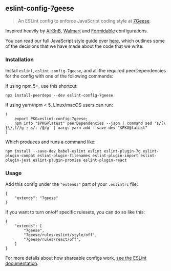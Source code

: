 ## eslint-config-7geese
> An ESLint config to enforce JavaScript coding style at [7Geese](https://7geese.com/).

Inspired heavily by [AirBnB](https://github.com/airbnb/javascript), [Walmart](https://github.com/walmartlabs/eslint-config-walmart) and [Formidable](https://github.com/FormidableLabs/eslint-config-formidable) configurations.

You can read our full JavaScript style guide over [here](https://github.com/7Geese/eslint-config-7geese/blob/master/docs/styleguide.md), which outlines some of the decisions that we have made about the code that we write.

### Installation

Install `eslint`, `eslint-config-7geese`, and all the required peerDependencies for the config with one of the following commands:

If using npm 5+, use this shortcut:

```
npx install-peerdeps --dev eslint-config-7geese
```

If using yarn/npm < 5, Linux/macOS users can run:

```
(
    export PKG=eslint-config-7geese;
    npm info "$PKG@latest" peerDependencies --json | command sed 's/[\{\},]//g ; s/: /@/g' | xargs yarn add --save-dev "$PKG@latest"
)
```

Which produces and runs a command like:

```
npm install --save-dev babel-eslint eslint eslint-plugin-7g eslint-plugin-compat eslint-plugin-filenames eslint-plugin-import eslint-plugin-jest eslint-plugin-promise eslint-plugin-react
```

### Usage

Add this config under the `"extends"` part of your `.eslintrc` file:

```
{
    "extends": "7geese"
}
```

If you want to turn on/off specific rulesets, you can do so like this:

```
{
    "extends": [
        "7geese",
        "7geese/rules/eslint/style/off",
        "7geese/rules/react/off",
    ]
}
```

For more details about how shareable configs work, [see the ESLint documentation](https://eslint.org/docs/developer-guide/shareable-configs).
